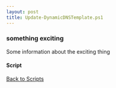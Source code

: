 ```yaml
---
layout: post
title: Update-DynamicDNSTemplate.ps1
---
```


### something exciting

Some information about the exciting thing

#### Script

<script async src="https://gist-it.appspot.com/github.com/BanterBoy/scripts-blog/blob/master/PowerShell/scripts/Update-DynamicDNSTemplate.ps1" crossorigin="anonymous"></script>

<a href="/menu/_pages/scripts.html">Back to Scripts</a>
